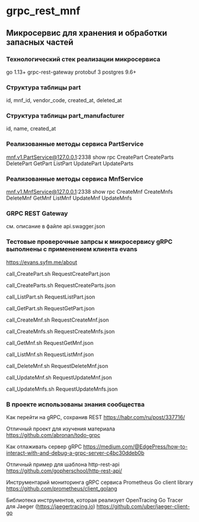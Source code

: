 grpc_rest_mnf
=============

Микросервис для хранения и обработки запасных частей
----------------------------------------------------

### Технологический стек реализации микросервиса 
 go 1.13+
 grpc-rest-gateway
 protobuf 3
 postgres 9.6+

### Структура таблицы part
id, mnf_id, vendor_code, created_at, deleted_at

### Структура таблицы part_manufacturer
id, name, created_at

### Реализованные методы сервиса PartService
mnf.v1.PartService@127.0.0.1:2338 show rpc
CreatePart
CreateParts
DeletePart
GetPart
ListPart
UpdatePart
UpdateParts

### Реализованные методы сервиса MnfService
mnf.v1.MnfService@127.0.0.1:2338 show rpc
CreateMnf
CreateMnfs
DeleteMnf
GetMnf
ListMnf
UpdateMnf
UpdateMnfs

### GRPC REST Gateway
см. описание в файле api.swagger.json

### Тестовые проверочные запрсы к микросервису gRPC выполнены с применением клиента evans
https://evans.syfm.me/about

call_CreatePart.sh
RequestCreatePart.json

call_CreateParts.sh
RequestCreateParts.json

call_ListPart.sh
RequestListPart.json

call_GetPart.sh
RequestGetPart.json

call_CreateMnf.sh
RequestCreateMnf.json

call_CreateMnfs.sh
RequestCreateMnfs.json

call_GetMnf.sh
RequestGetMnf.json

call_ListMnf.sh
RequestListMnf.json

call_DeleteMnf.sh
RequestDeleteMnf.json

call_UpdateMnf.sh
RequestUpdateMnf.json

call_UpdateMnfs.sh
RequestUpdateMnfs.json

 
### В проекте использованы знания сообщества
Как  перейти на gRPC, сохранив REST
https://habr.com/ru/post/337716/

Отличный проект для изучения материала
https://github.com/abronan/todo-grpc

Как отлаживать сервер gRPC
https://medium.com/@EdgePress/how-to-interact-with-and-debug-a-grpc-server-c4bc30ddeb0b

Отличный пример для шаблона http-rest-api
https://github.com/gopherschool/http-rest-api/

Инструментарий мониторинга gRPC сервиса
Prometheus Go client library
https://github.com/prometheus/client_golang

Библиотека инструментов, которая реализует OpenTracing Go Tracer для Jaeger (https://jaegertracing.io)
https://github.com/uber/jaeger-client-go

